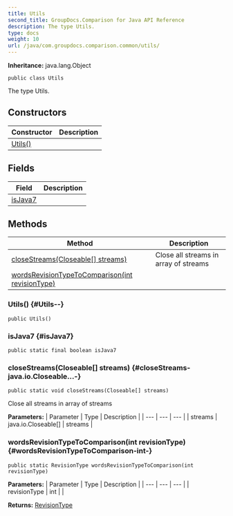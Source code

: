 ```yaml
---
title: Utils
second_title: GroupDocs.Comparison for Java API Reference
description: The type Utils.
type: docs
weight: 10
url: /java/com.groupdocs.comparison.common/utils/
---
```

**Inheritance:**
java.lang.Object
```
public class Utils
```

The type Utils.
## Constructors

| Constructor | Description |
| --- | --- |
| [Utils()](#Utils--) |  |
## Fields

| Field | Description |
| --- | --- |
| [isJava7](#isJava7) |  |
## Methods

| Method | Description |
| --- | --- |
| [closeStreams(Closeable[] streams)](#closeStreams-java.io.Closeable...-) | Close all streams in array of streams |
| [wordsRevisionTypeToComparison(int revisionType)](#wordsRevisionTypeToComparison-int-) |  |
### Utils() {#Utils--}
```
public Utils()
```


### isJava7 {#isJava7}
```
public static final boolean isJava7
```


### closeStreams(Closeable[] streams) {#closeStreams-java.io.Closeable...-}
```
public static void closeStreams(Closeable[] streams)
```


Close all streams in array of streams

**Parameters:**
| Parameter | Type | Description |
| --- | --- | --- |
| streams | java.io.Closeable[] | streams |

### wordsRevisionTypeToComparison(int revisionType) {#wordsRevisionTypeToComparison-int-}
```
public static RevisionType wordsRevisionTypeToComparison(int revisionType)
```




**Parameters:**
| Parameter | Type | Description |
| --- | --- | --- |
| revisionType | int |  |

**Returns:**
[RevisionType](../../com.groupdocs.comparison.words.revision/revisiontype)
